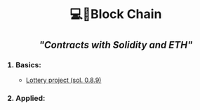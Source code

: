 <h1 align="center">💻🔗Block Chain</h1>

<h2 align='center'><em>"Contracts with Solidity and ETH"</em></h2>


<ol>
  <h3><li>Basics:</li></h3>
    <ul>
    <li><a href='https://github.com/cavs1010/02_lottery_updated'>Lottery project (sol. 0.8.9)</a></li>
    </ul>
  
  <h3><li>Applied:</li></h3>
  <ul>
  </u>
</ol>
